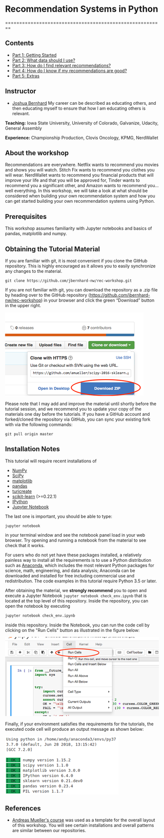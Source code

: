 # Recommendation Systems in Python
========================================================

Contents
-----------
- [Part 1: Getting Started](https://github.com/jbernhard-nw/rec-workshop/tree/master/Part%201%20-%20Getting%20Started)
- [Part 2: What data should I use?](https://github.com/jbernhard-nw/rec-workshop/tree/master/Part%202%20-%20Data%20Sources)
- [Part 3: How do I find relevant recommendations?](https://github.com/jbernhard-nw/rec-workshop/tree/master/Part%203%20-%20Recommendation%20Systems)
- [Part 4: How do I know if my recommendations are good?](https://github.com/jbernhard-nw/rec-workshop/tree/master/Part%204%20-%20Evaluation)
- [Part 5: Extras](https://github.com/jbernhard-nw/rec-workshop/tree/master/Part%205%20-%20Extras)


Instructor
-----------

- [Joshua Bernhard](https://www.linkedin.com/in/joshuabernhard/) My career can be described as educating others, and then educating myself to ensure that how I am educating others is relevant.

**Teaching:** Iowa State University, University of Colorado, Galvanize, Udacity, General Assembly

**Experience:** Championship Production, Clovis Oncology, KPMG, NerdWallet

About the workshop
------------------
Recommendations are everywhere.  Netflix wants to recommend you movies and shows you will watch.  Stitch Fix wants to recommend you clothes you will wear.  NerdWallet wants to recommend you financial products that will improve your life and that you will be approved for, Tinder wants to recommend you a significant other, and Amazon wants to recommend you... well everything.  In this workshop, we will take a look at what should be considered when building your own recommendation system and how you can get started building your own recommendation systems using Python.

Prerequisites
-------------
This workshop assumes familiarity with Jupyter notebooks and basics of pandas, matplotlib and numpy.


Obtaining the Tutorial Material
--------------------------------


If you are familiar with git, it is most convenient if you clone the GitHub repository. This
is highly encouraged as it allows you to easily synchronize any changes to the material.

```
git clone https://github.com/jbernhard-nw/rec-workshop.git
```

If you are not familiar with git, you can download the repository as a .zip file by heading over to the GitHub repository (https://github.com/jbernhard-nw/rec-workshop) in your browser and click the green “Download” button in the upper right.

![](images/download-repo.png)

Please note that I may add and improve the material until shortly before the tutorial session, and we recommend you to update your copy of the materials one day before the tutorials. If you have a GitHub account and forked/cloned the repository via GitHub, you can sync your existing fork with via the following commands:

```
git pull origin master
```

Installation Notes
------------------

This tutorial will require recent installations of

- [NumPy](http://www.numpy.org)
- [SciPy](http://www.scipy.org)
- [matplotlib](http://matplotlib.org)
- [pandas](http://pandas.pydata.org)
- [turicreate](https://github.com/apple/turicreate)
- [scikit-learn](http://scikit-learn.org/stable/) (>=0.22.1)
- [IPython](http://ipython.readthedocs.org/en/stable/)
- [Jupyter Notebook](http://jupyter.org)

The last one is important, you should be able to type:

    jupyter notebook

in your terminal window and see the notebook panel load in your web browser.
Try opening and running a notebook from the material to see check that it works.

For users who do not yet have these  packages installed, a relatively painless way to install all the requirements is to use a Python distribution
such as [Anaconda](https://www.continuum.io/downloads), which includes
the most relevant Python packages for science, math, engineering, and
data analysis; Anaconda can be downloaded and installed for free
including commercial use and redistribution.
The code examples in this tutorial require Python 3.5 or later.

After obtaining the material, we **strongly recommend** you to open and execute
a Jupyter Notebook `jupyter notebook check_env.ipynb` that is located at the
top level of this repository. Inside the repository, you can open the notebook
by executing

```bash
jupyter notebook check_env.ipynb
```

inside this repository. Inside the Notebook, you can run the code cell by
clicking on the "Run Cells" button as illustrated in the figure below:

![](images/check_env-1.png)


Finally, if your environment satisfies the requirements for the tutorials, the executed code cell will produce an output message as shown below:

![](images/check_env-2.png)

References
-----------
* [Andreas Mueller's course](https://github.com/amueller/ml-workshop-1-of-4/) was used as a template for the overall layout of this workshop.  You will see certain installations and overall patterns are similar between our repositories.
